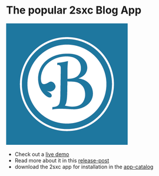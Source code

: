 # The popular 2sxc Blog App

![2sxc blog logo](app-icon.png)


* Check out a [live demo](http://2sxc.org/en/blog)
* Read more about it in this [release-post](http://2sxc.org/en/blog/post/may-the-4th-be-with-you-again-presenting-the-dnn-blog-app)
* download the 2sxc app for installation in the [app-catalog](http://2sxc.org/en/apps/app/dnn-blog-app-for-dnn-dotnetnuke)